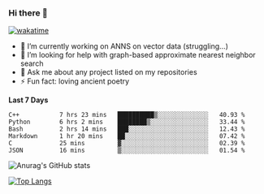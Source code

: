 ### Hi there 👋

[![wakatime](https://wakatime.com/badge/user/8906da98-c623-4aff-ac00-99cb42e09b38.svg)](https://wakatime.com/@8906da98-c623-4aff-ac00-99cb42e09b38)

- 🔭 I’m currently working on ANNS on vector data (struggling...)
- 🤔 I’m looking for help with graph-based approximate nearest neighbor search
- 💬 Ask me about any project listed on my repositories
- ⚡ Fun fact: loving ancient poetry


**Last 7 Days**
<!--START_SECTION:waka-->

```text
C++           7 hrs 23 mins   ██████████▒░░░░░░░░░░░░░░   40.93 %
Python        6 hrs 2 mins    ████████▒░░░░░░░░░░░░░░░░   33.44 %
Bash          2 hrs 14 mins   ███░░░░░░░░░░░░░░░░░░░░░░   12.43 %
Markdown      1 hr 20 mins    ██░░░░░░░░░░░░░░░░░░░░░░░   07.42 %
C             25 mins         ▓░░░░░░░░░░░░░░░░░░░░░░░░   02.39 %
JSON          16 mins         ▒░░░░░░░░░░░░░░░░░░░░░░░░   01.54 %
```

<!--END_SECTION:waka-->

![Anurag's GitHub stats](https://github-readme-stats.vercel.app/api?username=matchyc&count_private=true&show_icons=true&theme=vue)

[![Top Langs](https://github-readme-stats.vercel.app/api/top-langs/?username=matchyc&langs_count=4&&hide=perl,raku,html,javascript,shell,roff,prolog)](https://github.com/anuraghazra/github-readme-stats)
